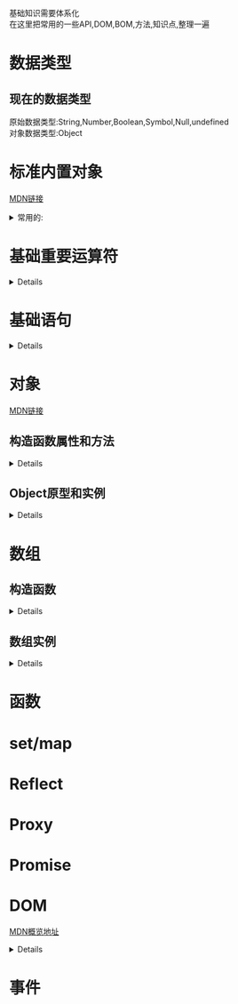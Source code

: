 基础知识需要体系化  
在这里把常用的一些API,DOM,BOM,方法,知识点,整理一遍  
  
数据类型  
===
  
现在的数据类型
---
原始数据类型:String,Number,Boolean,Symbol,Null,undefined  
对象数据类型:Object  
  
标准内置对象
===
[MDN链接](https://developer.mozilla.org/zh-CN/docs/Web/JavaScript/Reference/Global_Objects)  
<details>  
<summary>常用的:</summary>  
  
1.Array  
2.Date  
3.Error  
4.Function  
5.Generator  
6.Infinity  
7.JSON  
8.Map  
9.Math  
10.NaN
11.Number  
12.Object  
13.Promise  
14.Proxy  
15.Reflect  
16.RegExp  
17.Set  
18.String  
19.Symbol  
20.WeakMap  
21.WeakSet  
22.isFinite()  
23.isNaN()  
24.null  
25.parseFloat  
26.parseInt  
27.undefined  
  
</details> 
  
基础重要运算符
===
  
<details>  
  
"=="与"==="  
比较运算符(<,>,<=,>=)  
**in**  
**instanceof**  
逻辑表达式(&&,||,!)  
"="  
eval(不要用)  
**条件运算符(:?)**  
**typeof**  
delete  
void(不常用)  
逗号运算符(,)  
  
</details>  
  
基础语句
===
<details>  
  
声明语句  
---
let  
const  
var  
function  
class  
  
条件语句  
---
if  
else if  
switch
  
循环
---
while  
do/while  
for  
for/in  
for/of  
  
跳转
---
标签语句(不常用)label  
break  
continue  
return  
throw  
try/catch/finally  
  
其他
---
with(不要用)  
debugger  
"use strict"  
  
</details>  
  
对象
===  
[MDN链接](https://developer.mozilla.org/zh-CN/docs/Web/JavaScript/Reference/Global_Objects/Object)  
  
构造函数属性和方法  
---
  
<details>
  
属性  
Object.length  
值为1  
Object.prototype  
  
构造函数方法  
**Object.assign()  
通过复制一个或多个对象来创建一个新的对象。**  
Object.create()  
使用指定的原型对象和属性创建一个新对象。  
**Object.defineProperty()  
给对象添加一个属性并指定该属性的配置。**  
Object.defineProperties()  
给对象添加多个属性并分别指定它们的配置。  
**Object.entries()  
返回给定对象自身可枚举属性的 [key, value] 数组。**  
Object.freeze()  
冻结对象：其他代码不能删除或更改任何属性。  
Object.getOwnPropertyDescriptor()  
返回对象指定的属性配置。  
Object.getOwnPropertyNames()  
返回一个数组，它包含了指定对象所有的可枚举或不可枚举的属性名。  
Object.getOwnPropertySymbols()  
返回一个数组，它包含了指定对象自身所有的符号属性。  
Object.getPrototypeOf()  
返回指定对象的原型对象。  
**Object.is()  
比较两个值是否相同。所有 NaN 值都相等（这与==和===不同）。**  
Object.isExtensible()  
判断对象是否可扩展。  
Object.isFrozen()  
判断对象是否已经冻结。  
Object.isSealed()  
判断对象是否已经密封。  
**Object.keys()  
返回一个包含所有给定对象自身可枚举属性名称的数组。**  
Object.preventExtensions()  
防止对象的任何扩展。  
Object.seal()  
防止其他代码删除对象的属性。  
**Object.setPrototypeOf()  
设置对象的原型（即内部 [[Prototype]] 属性）。**  
**Object.values()  
返回给定对象自身可枚举值的数组。**  
  
</details>
  
Object原型和实例
---
  
<details>  
   
属性  
Object.prototype.constructor  
特定的函数，用于创建一个对象的原型。  
**Object.prototype.__proto__   
指向当对象被实例化的时候，用作原型的对象。**  
Object.prototype.__noSuchMethod__   
当未定义的对象成员被调用作方法的时候，允许定义并执行的函数。  
  
方法  
**Object.prototype.hasOwnProperty()  
返回一个布尔值 ，表示某个对象是否含有指定的属性，而且此属性非原型链继承的。**  
**Object.prototype.isPrototypeOf()  
返回一个布尔值，表示指定的对象是否在本对象的原型链中。**  
Object.prototype.propertyIsEnumerable()  
判断指定属性是否可枚举，内部属性设置参见 ECMAScript [[Enumerable]] attribute 。  
Object.prototype.toSource()   
返回字符串表示此对象的源代码形式，可以使用此字符串生成一个新的相同的对象。  
Object.prototype.toLocaleString()  
直接调用 toString()方法。  
**Object.prototype.toString()  
返回对象的字符串表示。**  
Object.prototype.unwatch()   
移除对象某个属性的监听。  
**Object.prototype.valueOf()  
返回指定对象的原始值。**  
Object.prototype.watch()   
给对象的某个属性增加监听。  
  
  
</details>  
  
数组
===
  
构造函数
---
  
<details>  
  
属性  
Array.length  
Array 构造函数的 length 属性，其值为1（注意该属性为静态属性，不是数组实例的 length 属性）。  
get Array[@@species]  
返回 Array 构造函数。  
Array.prototype  
通过数组的原型对象可以为所有数组对象添加属性。  
  
方法  
**Array.from()  
从类数组对象或者可迭代对象中创建一个新的数组实例。**  
**Array.isArray()  
用来判断某个变量是否是一个数组对象。**  
**Array.of()  
根据一组参数来创建新的数组实例，支持任意的参数数量和类型。**  
  
</details>  
  
数组实例
---
  
<details>  
  
属性  
---  
Array.prototype.constructor  
所有的数组实例都继承了这个属性，它的值就是 Array，表明了所有的数组都是由 Array 构造出来的。  
**Array.prototype.length  
上面说了，因为 Array.prototype 也是个数组，所以它也有 length 属性，这个值为 0，因为它是个空数组。**  
  
  
方法  
---
修改器方法  
---
下面的这些方法会改变调用它们的对象自身的值：  
  
Array.prototype.copyWithin()   
在数组内部，将一段元素序列拷贝到另一段元素序列上，覆盖原有的值。  
**Array.prototype.fill()   
将数组中指定区间的所有元素的值，都替换成某个固定的值。**  
**Array.prototype.pop()  
删除数组的最后一个元素，并返回这个元素。**  
**Array.prototype.push()  
在数组的末尾增加一个或多个元素，并返回数组的新长度。**  
**Array.prototype.reverse()  
颠倒数组中元素的排列顺序，即原先的第一个变为最后一个，原先的最后一个变为第一个。**  
**Array.prototype.shift()  
删除数组的第一个元素，并返回这个元素。**  
**Array.prototype.sort()  
对数组元素进行排序，并返回当前数组。**  
**Array.prototype.splice()  
在任意的位置给数组添加或删除任意个元素。**  
**Array.prototype.unshift()  
在数组的开头增加一个或多个元素，并返回数组的新长度。**  
  
  
  
访问方法
---
下面的这些方法绝对不会改变调用它们的对象的值，只会返回一个新的数组或者返回一个其它的期望值。  
  
**Array.prototype.concat()  
返回一个由当前数组和其它若干个数组或者若干个非数组值组合而成的新数组。**  
**Array.prototype.includes()   
判断当前数组是否包含某指定的值，如果是返回 true，否则返回 false。**  
**Array.prototype.join()  
连接所有数组元素组成一个字符串。**  
**Array.prototype.slice()   
抽取当前数组中的一段元素组合成一个新数组。**  
Array.prototype.toSource()   
返回一个表示当前数组字面量的字符串。遮蔽了原型链上的 Object.prototype.toSource() 方法。  
**Array.prototype.toString()  
返回一个由所有数组元素组合而成的字符串。遮蔽了原型链上的 Object.prototype.toString() 方法。**  
Array.prototype.toLocaleString()  
返回一个由所有数组元素组合而成的本地化后的字符串。遮蔽了原型链上的 Object.prototype.toLocaleString() 方法。  
**Array.prototype.indexOf()  
返回数组中第一个与指定值相等的元素的索引，如果找不到这样的元素，则返回 -1。**  
**Array.prototype.lastIndexOf()  
返回数组中最后一个（从右边数第一个）与指定值相等的元素的索引，如果找不到这样的元素，则返回 -1。**  
    
    
迭代方法
---
在下面的众多遍历方法中，有很多方法都需要指定一个回调函数作为参数。在每一个数组元素都分别执行完回调函数之前，数组的length属性会被缓存在某个地方，所以，如果你在回调函数中为当前数组添加了新的元素，那么那些新添加的元素是不会被遍历到的。此外，如果在回调函数中对当前数组进行了其它修改，比如改变某个元素的值或者删掉某个元素，那么随后的遍历操作可能会受到未预期的影响。总之，不要尝试在遍历过程中对原数组进行任何修改，虽然规范对这样的操作进行了详细的定义，但为了可读性和可维护性，请不要这样做。
  
**Array.prototype.forEach()   
为数组中的每个元素执行一次回调函数。**  
**Array.prototype.entries()   
返回一个数组迭代器对象，该迭代器会包含所有数组元素的键值对。**  
**Array.prototype.every()  
如果数组中的每个元素都满足测试函数，则返回 true，否则返回 false。**  
**Array.prototype.some()  
如果数组中至少有一个元素满足测试函数，则返回 true，否则返回 false。**  
**Array.prototype.filter()  
将所有在过滤函数中返回 true 的数组元素放进一个新数组中并返回。**  
**Array.prototype.find()   
找到第一个满足测试函数的元素并返回那个元素的值，如果找不到，则返回 undefined。**  
**Array.prototype.findIndex()   
找到第一个满足测试函数的元素并返回那个元素的索引，如果找不到，则返回 -1。**  
**Array.prototype.keys()    
返回一个数组迭代器对象，该迭代器会包含所有数组元素的键。**  
**Array.prototype.map()  
返回一个由回调函数的返回值组成的新数组。**  
Array.prototype.reduce()  
从左到右为每个数组元素执行一次回调函数，并把上次回调函数的返回值放在一个暂存器中传给下次回调函数，并返回最后一次回调函数的返回值。  
Array.prototype.reduceRight()  
从右到左为每个数组元素执行一次回调函数，并把上次回调函数的返回值放在一个暂存器中传给下次回调函数，并返回最后一次回调函数的返回值。  
**Array.prototype.values()   
返回一个数组迭代器对象，该迭代器会包含所有数组元素的值。** 
Array.prototype[@@iterator]()   
和上面的 values() 方法是同一个函数。  
  
</details>  
  
函数
===
  
set/map
===
  
Reflect
===
  
  
  
Proxy
===
  
  
  
Promise
===
  
  
DOM
===
[MDN概览地址](https://developer.mozilla.org/zh-CN/docs/Web/API/Document_Object_Model)  
  
<details>   
  
获取元素
---
document.getElementById();  
document.getElementsByName();  
document.getElementsByTagName();  
document.getElementsByClassName();   
DOM.querySelector()  
DOM.querySelectorAll()  
  
遍历
---
原始DOM的属性除(少用,会计算空白与换行符等):  
parentNode  
childNode  
firstChild  
lastChild  
nextSibling  
previousSibling  
nodeType  
NodeValue  
nodeName  
  
元素树文档遍历(用这些)  
firstElementChild  
lastElementChild  
nextElementSibling  
previousElementSibling  
childElementCount  
  
修改DOM
---
DOM.setAttribute()  
DOM.getAttribute()  
  
</details> 
  
事件
===

